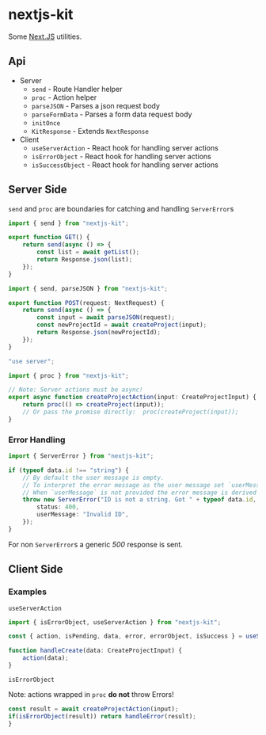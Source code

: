 # nextjs-kit

Some [Next.JS](https://nextjs.org) utilities.

## Api

-   Server
    -   `send` - Route Handler helper
    -   `proc` - Action helper
    -   `parseJSON` - Parses a json request body
    -   `parseFormData` - Parses a form data request body
    -   `initOnce`
    -   `KitResponse` - Extends `NextResponse`
-   Client
    -   `useServerAction` - React hook for handling server actions
    -   `isErrorObject` - React hook for handling server actions
    -   `isSuccessObject` - React hook for handling server actions

## Server Side

`send` and `proc` are boundaries for catching and handling `ServerError`s

```ts
import { send } from "nextjs-kit";

export function GET() {
    return send(async () => {
        const list = await getList();
        return Response.json(list);
    });
}
```

```ts
import { send, parseJSON } from "nextjs-kit";

export function POST(request: NextRequest) {
    return send(async () => {
        const input = await parseJSON(request);
        const newProjectId = await createProject(input);
        return Response.json(newProjectId);
    });
}
```

```ts
"use server";

import { proc } from "nextjs-kit";

// Note: Server actions must be async!
export async function createProjectAction(input: CreateProjectInput) {
    return proc(() => createProject(input));
    // Or pass the promise directly:  proc(createProject(input));
}
```

### Error Handling

```ts
import { ServerError } from "nextjs-kit";

if (typeof data.id !== "string") {
    // By default the user message is empty.
    // To interpret the error message as the user message set `userMessage: true`.
    // When `userMessage` is not provided the error message is derived from the status.
    throw new ServerError("ID is not a string. Got " + typeof data.id, {
        status: 400,
        userMessage: "Invalid ID",
    });
}
```

For non `ServerError`s a generic _500_ response is sent.

## Client Side

### Examples

`useServerAction`

```ts
import { isErrorObject, useServerAction } from "nextjs-kit";

const { action, isPending, data, error, errorObject, isSuccess } = useServerAction(createProjectAction);

function handleCreate(data: CreateProjectInput) {
    action(data);
}
```

`isErrorObject`

Note: actions wrapped in `proc` **do not** throw Errors!

```ts
const result = await createProjectAction(input);
if(isErrorObject(result)) return handleError(result);
}
```
